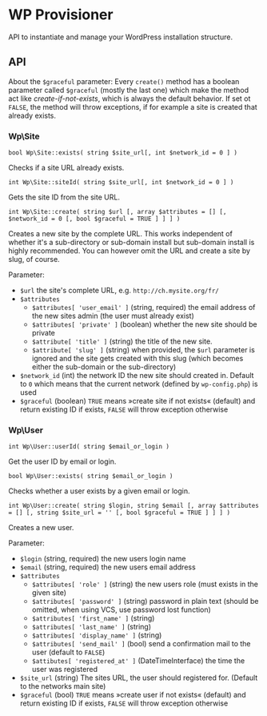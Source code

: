 # WP Provisioner

API to instantiate and manage your WordPress installation structure. 

## API

About the `$graceful` parameter: Every `create()` method has a boolean parameter called `$graceful` (mostly the last one) which make the method act like _create-if-not-exists_, which is always the default behavior. If set ot `FALSE`, the method will throw exceptions, if for example a site is created that already exists.

### Wp\Site

```
bool Wp\Site::exists( string $site_url[, int $network_id = 0 ] )
```

Checks if a site URL already exists.

```
int Wp\Site::siteId( string $site_url[, int $network_id = 0 ] )
```

Gets the site ID from the site URL.

```
int Wp\Site::create( string $url [, array $attributes = [] [, $network_id = 0 [, bool $graceful = TRUE ] ] ] )
```
Creates a new site by the complete URL. This works independent of whether it's a sub-directory or sub-domain install but sub-domain install is highly recommended. You can however omit the URL and create a site by slug, of course.

Parameter: 

 * `$url` the site's complete URL, e.g. `http://ch.mysite.org/fr/`
 * `$attributes`
    * `$attributes[ 'user_email' ]` (string, required) the email address of the new sites admin (the user must already exist)
    * `$attributes[ 'private' ]` (boolean) whether the new site should be private
    * `$attribute[ 'title' ]` (string) the title of the new site.
    * `$attribute[ 'slug' ]` (string) when provided, the `$url` parameter is ignored and the site gets created with this slug (which becomes either the sub-domain or the sub-directory)
 * `$network_id` (int) the network ID the new site should created in. Default to `0` which means that the current network (defined by `wp-config.php`) is used
 * `$graceful` (boolean) `TRUE` means »create site if not exists« (default) and return existing ID if exists, `FALSE` will throw exception otherwise 

### Wp\User

```
int Wp\User::userId( string $email_or_login )
```
Get the user ID by email or login.

```
bool Wp\User::exists( string $email_or_login )
```
Checks whether a user exists by a given email or login.


```
int Wp\User::create( string $login, string $email [, array $attributes = [] [, string $site_url = '' [, bool $graceful = TRUE ] ] ] )
```
Creates a new user.

Parameter:
 * `$login` (string, required) the new users login name
 * `$email` (string, required) the new users email address
 * `$attributes`
    * `$attributes[ 'role' ]` (string) the new users role (must exists in the given site)
    * `$attributes[ 'password' ]` (string) password in plain text (should be omitted, when using VCS, use password lost function)
    * `$attributes[ 'first_name' ]` (string)
    * `$attributes[ 'last_name' ]` (string)
    * `$attributes[ 'display_name' ]` (string)
    * `$attributes[ 'send_mail' ]` (bool) send a confirmation mail to the user (default to `FALSE`)
    * `$attibutes[ 'registered_at' ]` (DateTimeInterface) the time the user was registered 
 * `$site_url` (string) The sites URL, the user should registered for. (Default to the networks main site)
 * `$graceful` (bool) `TRUE` means »create user if not exists« (default) and return existing ID if exists, `FALSE` will throw exception otherwise 

